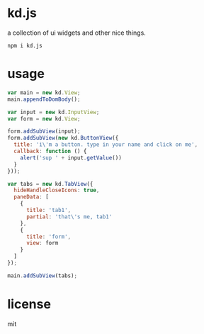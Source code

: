 # kd.js

a collection of ui widgets and other nice things.

```
npm i kd.js
```

# usage

```js
var main = new kd.View;
main.appendToDomBody();

var input = new kd.InputView;
var form = new kd.View;

form.addSubView(input);
form.addSubView(new kd.ButtonView({
  title: 'i\'m a button. type in your name and click on me',
  callback: function () {
    alert('sup ' + input.getValue())
  }
}));

var tabs = new kd.TabView({
  hideHandleCloseIcons: true,
  paneData: [
    {
      title: 'tab1',
      partial: 'that\'s me, tab1'
    },
    {
      title: 'form',
      view: form
    }
  ]
});

main.addSubView(tabs);
```

# license

mit

